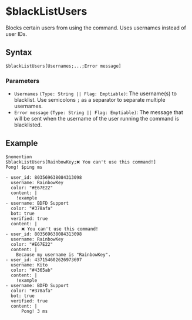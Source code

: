 # $blackListUsers
Blocks certain users from using the command. Uses usernames instead of user IDs.

## Syntax
```
$blackListUsers[Usernames;...;Error message]
```

### Parameters
- `Usernames` `(Type: String || Flag: Emptiable)`: The username(s) to blacklist. Use semicolons `;` as a separator to separate multiple usernames.
- `Error message` `(Type: String || Flag: Emptiable)`: The message that will be sent when the username of the user running the command is blacklisted.

## Example
```
$nomention
$blackListUsers[RainbowKey;❌ You can't use this command!]
Pong! $ping ms
```

```discord yaml
- user_id: 803569638084313098
  username: RainbowKey
  color: "#E67E22"
  content: |
    !example
- username: BDFD Support
  color: "#378afa"
  bot: true
  verified: true
  content: |
      ❌ You can't use this command!
- user_id: 803569638084313098
  username: RainbowKey
  color: "#E67E22"
  content: |
    Because my username is "RainbowKey".
- user_id: 437154602626973697
  username: Kito
  color: "#4365ab"
  content: |
    !example
- username: BDFD Support
  color: "#378afa"
  bot: true
  verified: true
  content: |
      Pong! 3 ms
```
